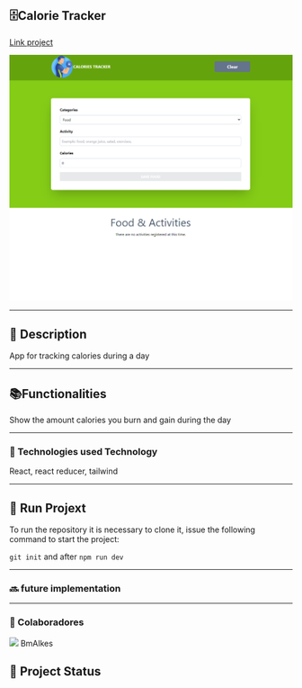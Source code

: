 <h2>🗄️Calorie Tracker</h2>

<p><a href="https://calorie-tracker-omega.vercel.app/">Link project</a></p>

<img src="https://github.com/BmAlkes/Calorie-tracker/blob/main/src/assets/Screenshot_40.png?raw=true"/>

<hr/>

<h2>📝 Description</h2>
<p>App for tracking calories during a day</p>

<hr/>

<h2>📚Functionalities</h2>
<p>Show the amount calories you burn and gain during the day</p>

  <hr/>
<h3>🔧
Technologies used
Technology</h3>

<p>React, react reducer, tailwind </p>

<hr/>
<h2>🚀 Run Projext</h2>
<p>To run the repository it is necessary to clone it, issue the following command to start the project: </p>

`git init`
and after
`npm run dev`

<hr/>
  
<h3>🔜 future implementation</h3>

  <hr/>
<h3>  
🤝 Colaboradores</h3>
  
<img src="https://www.github.com/BmAlkes.png" width="150px"/>
BmAlkes
<h2>🎯 Project Status</h2>
